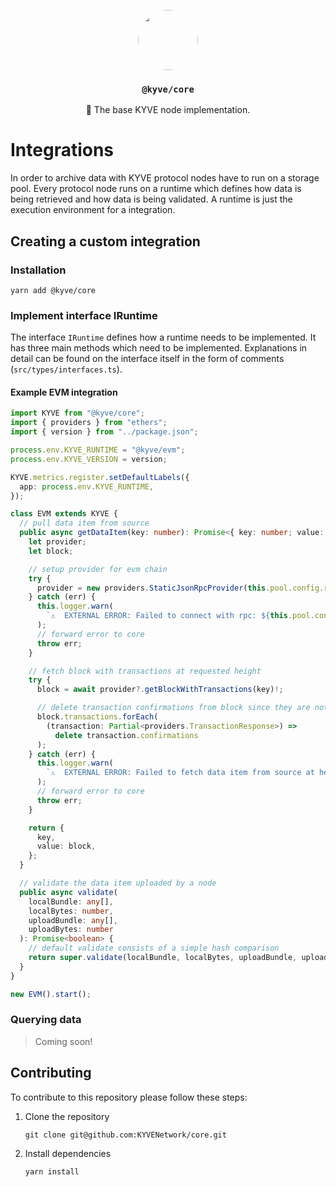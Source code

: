 <p align="center">
  <a href="https://kyve.network">
    <img src="https://user-images.githubusercontent.com/62398724/137493477-63868209-a19b-4efa-9413-f06d41197d6d.png" style="border-radius: 50%" height="96">
  </a>
  <h3 align="center"><code>@kyve/core</code></h3>
  <p align="center">🚀 The base KYVE node implementation.</p>
</p>

# Integrations

In order to archive data with KYVE protocol nodes have to run on a storage pool. Every protocol node runs on a runtime which defines how data is being retrieved and how data is being validated. A runtime is just the execution environment for a integration.

## Creating a custom integration

### Installation

```
yarn add @kyve/core
```

### Implement interface IRuntime

The interface `IRuntime` defines how a runtime needs to be implemented. It has three main methods which need to be implemented. Explanations in detail can be found on the interface itself in the form of comments (`src/types/interfaces.ts`).

#### Example EVM integration

```ts
import KYVE from "@kyve/core";
import { providers } from "ethers";
import { version } from "../package.json";

process.env.KYVE_RUNTIME = "@kyve/evm";
process.env.KYVE_VERSION = version;

KYVE.metrics.register.setDefaultLabels({
  app: process.env.KYVE_RUNTIME,
});

class EVM extends KYVE {
  // pull data item from source
  public async getDataItem(key: number): Promise<{ key: number; value: any }> {
    let provider;
    let block;

    // setup provider for evm chain
    try {
      provider = new providers.StaticJsonRpcProvider(this.pool.config.rpc);
    } catch (err) {
      this.logger.warn(
        `⚠️  EXTERNAL ERROR: Failed to connect with rpc: ${this.pool.config.rpc}. Retrying ...`
      );
      // forward error to core
      throw err;
    }

    // fetch block with transactions at requested height
    try {
      block = await provider?.getBlockWithTransactions(key)!;

      // delete transaction confirmations from block since they are not deterministic
      block.transactions.forEach(
        (transaction: Partial<providers.TransactionResponse>) =>
          delete transaction.confirmations
      );
    } catch (err) {
      this.logger.warn(
        `⚠️  EXTERNAL ERROR: Failed to fetch data item from source at height ${key}. Retrying ...`
      );
      // forward error to core
      throw err;
    }

    return {
      key,
      value: block,
    };
  }

  // validate the data item uploaded by a node
  public async validate(
    localBundle: any[],
    localBytes: number,
    uploadBundle: any[],
    uploadBytes: number
  ): Promise<boolean> {
    // default validate consists of a simple hash comparison
    return super.validate(localBundle, localBytes, uploadBundle, uploadBytes);
  }
}

new EVM().start();
```

### Querying data

> Coming soon!

## Contributing

To contribute to this repository please follow these steps:

1.  Clone the repository
    ```
    git clone git@github.com:KYVENetwork/core.git
    ```
2.  Install dependencies
    ```
    yarn install
    ```
